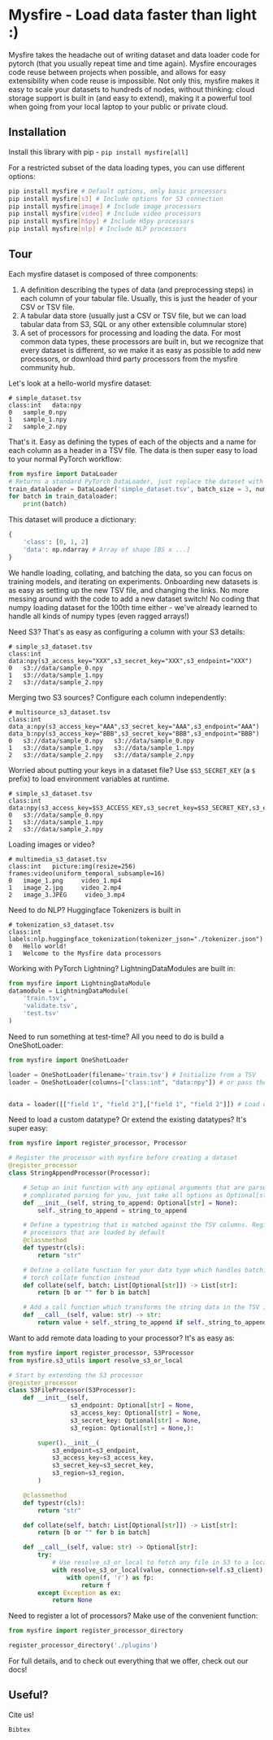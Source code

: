 # Mysfire - Load data faster than light :)

Mysfire takes the headache out of writing dataset and data loader code for pytorch (that you usually repeat time and
time again). Mysfire encourages code reuse between projects when possible, and allows for easy extensibility when code
reuse is impossible. Not only this, mysfire makes it easy to scale your datasets to hundreds of nodes, without thinking:
cloud storage support is built in (and easy to extend), making it a powerful tool when going from your local laptop to
your public or private cloud.

## Installation

Install this library with pip - `pip install mysfire[all]`

For a restricted subset of the data loading types, you can use different options:
```bash
pip install mysfire # Default options, only basic processors
pip install mysfire[s3] # Include options for S3 connection
pip install mysfire[image] # Include image processors
pip install mysfire[video] # Include video processors
pip install mysfire[h5py] # Include H5py processors
pip install mysfire[nlp] # Include NLP processors
```

## Tour

Each mysfire dataset is composed of three components:
1. A definition describing the types of data (and preprocessing steps) in each column of your tabular file. Usually,
    this is just the header of your CSV or TSV file.
2. A tabular data store (usually just a CSV or TSV file, but we can load tabular data from S3, SQL or any other
    extensible columnular store)
3. A set of processors for processing and loading the data. For most common data types, these processors are built in,
    but we recognize that every dataset is different, so we make it as easy as possible to add new processors, or
    download third party processors from the mysfire community hub.


Let's look at a hello-world mysfire dataset:
```tsv
# simple_dataset.tsv
class:int   data:npy
0   sample_0.npy
1   sample_1.npy
2   sample_2.npy
```

That's it. Easy as defining the types of each of the objects and a name for each column as a header in a TSV file. The
data is then super easy to load to your normal PyTorch workflow:
```py
from mysfire import DataLoader
# Returns a standard PyTorch DataLoader, just replace the dataset with the TSV file!
train_dataloader = DataLoader('simple_dataset.tsv', batch_size = 3, num_workers=12)
for batch in train_dataloader:
    print(batch)
```

This dataset will produce a dictionary:
```py
{
    'class': [0, 1, 2]
    'data': np.ndarray # Array of shape [BS x ...]
}
```

We handle loading, collating, and batching the data, so you can focus on training models, and iterating on experiments.
Onboarding new datasets is as easy as setting up the new TSV file, and changing the links. No more messing around with
the code to add a new dataset switch! No coding that numpy loading dataset for the 100th time either - we've already
learned to handle all kinds of numpy types (even ragged arrays!)

Need S3? That's as easy as configuring a column with your S3 details:
```
# simple_s3_dataset.tsv
class:int   data:npy(s3_access_key="XXX",s3_secret_key="XXX",s3_endpoint="XXX")
0   s3://data/sample_0.npy
1   s3://data/sample_1.npy
2   s3://data/sample_2.npy
```

Merging two S3 sources? Configure each column independently:
```
# multisource_s3_dataset.tsv
class:int  data_a:npy(s3_access_key="AAA",s3_secret_key="AAA",s3_endpoint="AAA")    data_b:npy(s3_access_key="BBB",s3_secret_key="BBB",s3_endpoint="BBB")
0   s3://data/sample_0.npy   s3://data/sample_0.npy
1   s3://data/sample_1.npy   s3://data/sample_1.npy
2   s3://data/sample_2.npy   s3://data/sample_2.npy
```

Worried about putting your keys in a dataset file? Use `$S3_SECRET_KEY` (a `$` prefix) to load environment variables at
runtime.

```
# simple_s3_dataset.tsv
class:int   data:npy(s3_access_key=$S3_ACCESS_KEY,s3_secret_key=$S3_SECRET_KEY,s3_endpoint=$S3_ENDPOINT)
0   s3://data/sample_0.npy
1   s3://data/sample_1.npy
2   s3://data/sample_2.npy
```


Loading images or video?
```
# multimedia_s3_dataset.tsv
class:int   picture:img(resize=256)  frames:video(uniform_temporal_subsample=16)
0   image_1.png     video_1.mp4
1   image_2.jpg     video_2.mp4
2   image_3.JPEG     video_3.mp4
```

Need to do NLP? Huggingface Tokenizers is built in
```
# tokenization_s3_dataset.tsv
class:int   labels:nlp.huggingface_tokenization(tokenizer_json="./tokenizer.json")
0   Hello world!
1   Welcome to the Mysfire data processors
```


Working with PyTorch Lightning? LightningDataModules are built in:
```py
from mysfire import LightningDataModule
datamodule = LightningDataModule(
    'train.tsv',
    'validate.tsv',
    'test.tsv'
)
```

Need to run something at test-time? All you need to do is build a OneShotLoader:
```py
from mysfire import OneShotLoader

loader = OneShotLoader(filename='train.tsv') # Initialize from a TSV
loader = OneShotLoader(columns=["class:int", "data:npy"]) # or pass the columns directly!


data = loader([["field 1", "field 2"],["field 1", "field 2"]]) # Load data with a single method
```

Need to load a custom datatype? Or extend the existing datatypes? It's super easy:
```py
from mysfire import register_processor, Processor

# Register the processor with mysfire before creating a dataset
@register_processor
class StringAppendProcessor(Processor):

    # Setup an init function with any optional arguments that are parsed from the column. We handle all of the
    # complicated parsing for you, just take all options as Optional[str] arguments!
    def __init__(self, string_to_append: Optional[str] = None):
        self._string_to_append = string_to_append

    # Define a typestring that is matched against the TSV columns. Registered processors take precidence over
    # processors that are loaded by default
    @classmethod
    def typestr(cls):
        return "str"

    # Define a collate function for your data type which handles batching. If this is missing, we use the standard
    # torch collate function instead
    def collate(self, batch: List[Optional[str]]) -> List[str]:
        return [b or "" for b in batch]

    # Add a call function which transforms the string data in the TSV into a single data sample.
    def __call__(self, value: str) -> str:
        return value + self._string_to_append if self._string_to_append else ""
```

Want to add remote data loading to your processor? It's as easy as:
```py
from mysfire import register_processor, S3Processor
from mysfire.s3_utils import resolve_s3_or_local

# Start by extending the S3 processor
@register_processor
class S3FileProcessor(S3Processor):
    def __init__(self,
                 s3_endpoint: Optional[str] = None,
                 s3_access_key: Optional[str] = None,
                 s3_secret_key: Optional[str] = None,
                 s3_region: Optional[str] = None,):

        super().__init__(
            s3_endpoint=s3_endpoint,
            s3_access_key=s3_access_key,
            s3_secret_key=s3_secret_key,
            s3_region=s3_region,
        )

    @classmethod
    def typestr(cls):
        return "str"

    def collate(self, batch: List[Optional[str]]) -> List[str]:
        return [b or "" for b in batch]

    def __call__(self, value: str) -> Optional[str]:
        try:
            # Use resolve_s3_or_local to fetch any file in S3 to a local filepath (or use a local file path if it's local)
            with resolve_s3_or_local(value, connection=self.s3_client) as f:
                with open(f, 'r') as fp:
                    return f
        except Exception as ex:
            return None
```

Need to register a lot of processors? Make use of the convenient function:
```py
from mysfire import register_processor_directory

register_processor_directory('./plugins')
```

For full details, and to check out everything that we offer, check out our docs!

## Useful?

Cite us!
```
Bibtex
```
